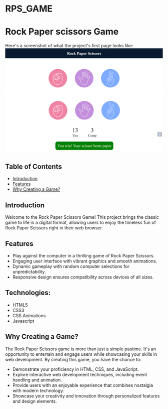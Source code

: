 # RPS_GAME                                                                                     
# Rock Paper scissors Game
Here's a screenshot of what the project's first page looks like:
<img src="Pranjal.png"/>
<img src="RPS.pranjal.png"/>

## Table of Contents

- [Introduction](#introduction)
- [Features](#features)
- [Why Creating a Game?](#why-create-a-Game)

## Introduction

Welcome to the Rock Paper Scissors Game! This project brings the classic game to life in a digital format, allowing users to enjoy the timeless fun of Rock Paper Scissors right in their web browser.

## Features

- Play against the computer in a thrilling game of Rock Paper Scissors.
- Engaging user interface with vibrant graphics and smooth animations.
- Dynamic gameplay with random computer selections for unpredictability.
- Responsive design ensures compatibility across devices of all sizes.

## Technologies:
* HTML5
* CSS3
* CSS Animations
* Javascript


## Why Creating a Game?

The Rock Paper Scissors game is more than just a simple pastime. It's an opportunity to entertain and engage users while showcasing your skills in web development. By creating this game, you have the chance to:

- Demonstrate your proficiency in HTML, CSS, and JavaScript.
- Explore interactive web development techniques, including event handling and animation.
- Provide users with an enjoyable experience that combines nostalgia with modern technology.
- Showcase your creativity and innovation through personalized features and design elements.




